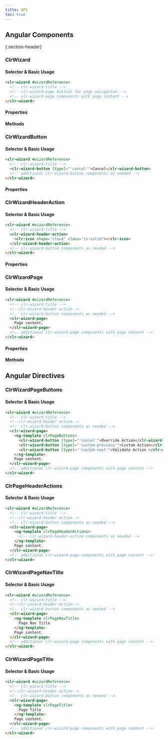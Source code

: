 ```yaml
---
title: API
toc: true
---
```


## Angular Components

{.section-header}

### ClrWizard

#### Selector & Basic Usage

```html
<clr-wizard #wizardReference>
  <!-- clr-wizard-title -->
  <!-- clr-wizard-page buttons for page navigation -->
  <!-- clr-wizard-page components with page content -->
</clr-wizard>
```

#### Properties

<DocComponentApi component="ClrWizard" item="bindings" />

#### Methods

<DocComponentApi component="ClrWizard" item="methods" />

### ClrWizardButton

#### Selector & Basic Usage

```html
<clr-wizard #wizardReference>
  <!-- clr-wizard-title -->
  <clr-wizard-button [type]="'cancel'">Cancel</clr-wizard-button>
  <!-- additional clr-wizard-button components as needed -->
</clr-wizard>
```

#### Properties

<DocComponentApi component="ClrWizardButton" item="bindings" />

### ClrWizardHeaderAction

#### Selector & Basic Usage

```html
<clr-wizard #wizardReference>
  <!-- clr-wizard-title -->
  <clr-wizard-header-action>
    <clr-icon shape="cloud" class="is-solid"></clr-icon>
  </clr-wizard-header-action>
  <!-- clr-wizard-button components as needed -->
</clr-wizard>
```

#### Properties

<DocComponentApi component="ClrWizardHeaderAction" item="bindings" />

### ClrWizardPage

#### Selector & Basic Usage

```html
<clr-wizard #wizardReference>
  <!-- clr-wizard-title -->
  <!--clr-wizard-header-action-->
  <!-- clr-wizard-button components as needed -->
  <clr-wizard-page>
    Page content.
  </clr-wizard-page>
  <!-- additional clr-wizard-page components with page content -->
</clr-wizard>
```

#### Properties

<DocComponentApi component="ClrWizardPage" item="bindings" />

#### Methods

<DocComponentApi component="ClrWizardPage" item="methods" />

## Angular Directives

### ClrWizardPageButtons

#### Selector & Basic Usage

```html
<clr-wizard #wizardReference>
  <!-- clr-wizard-title -->
  <!--clr-wizard-header-action-->
  <!-- clr-wizard-button components as needed -->
  <clr-wizard-page>
    <ng-template clrPageButtons>
      <clr-wizard-button [type]="'cancel'">Override Action</clr-wizard-button>
      <clr-wizard-button [type]="'custom-previous'">Custom Action</clr-wizard-button>
      <clr-wizard-button [type]="'custom-next'">Validate Action </clr-wizard-button>
    </ng-template>
    Page content.
  </clr-wizard-page>
  <!-- additional clr-wizard-page components with page content -->
</clr-wizard>
```

### ClrPageHeaderActions

#### Selector & Basic Usage

```html
<clr-wizard #wizardReference>
  <!-- clr-wizard-title -->
  <!--clr-wizard-header-action-->
  <!-- clr-wizard-button components as needed -->
  <clr-wizard-page>
    <ng-template clrPageHeaderActions>
      <!-- clr-wizard-header-action components as needed -->
    </ng-template>
    Page content.
  </clr-wizard-page>
  <!-- additional clr-wizard-page components with page content -->
</clr-wizard>
```

### ClrWizardPageNavTitle

#### Selector & Basic Usage

```html
<clr-wizard #wizardReference>
  <!-- clr-wizard-title -->
  <!--clr-wizard-header-action-->
  <!-- clr-wizard-button components as needed -->
  <clr-wizard-page>
    <ng-template clrPageNavTitle>
      Page Nav Title
    </ng-template>
    Page content.
  </clr-wizard-page>
  <!-- additional clr-wizard-page components with page content -->
</clr-wizard>
```

### ClrWizardPageTitle

#### Selector & Basic Usage

```html
<clr-wizard #wizardReference>
  <!-- clr-wizard-title -->
  <!--clr-wizard-header-action-->
  <!-- clr-wizard-button components as needed -->
  <clr-wizard-page>
    <ng-template clrPageTitle>
      Page Title
    </ng-template>
    Page content.
  </clr-wizard-page>
  <!-- additional clr-wizard-page components with page content -->
</clr-wizard>
```
